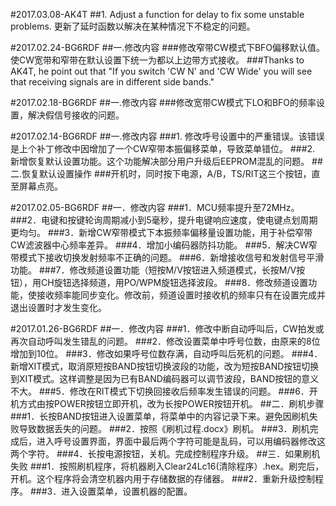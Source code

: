 #2017.03.08-AK4T
##1. Adjust a function for delay to fix some unstable problems. 更新了延时函数以解决在某种情况下不稳定的问题。 

#2017.02.24-BG6RDF
##一.修改内容
###修改窄带CW模式下BFO偏移默认值。使CW宽带和窄带在默认设置下统一为都以上边带方式接收。
###Thanks to AK4T, he point out that "If you switch 'CW N' and 'CW Wide' you will see that receiving signals are in different side bands."

#2017.02.18-BG6RDF
##一.修改内容
###修改宽带CW模式下LO和BFO的频率设置，解决假信号接收的问题。

#2017.02.14-BG6RDF
##一.修改内容
###1. 修改呼号设置中的严重错误。该错误是上个补丁修改中因增加了一个CW窄带本振偏移菜单，导致菜单错位。
###2. 新增恢复默认设置功能。这个功能解决部分用户升级后EEPROM混乱的问题。
##二.恢复默认设置操作
###开机时，同时按下电源，A/B，TS/RIT这三个按钮，直至屏幕点亮。

#2017.02.05-BG6RDF
##一．修改内容
###1．MCU频率提升至72MHz。
###2．电键和按键轮询周期减小到5毫秒，提升电键响应速度，使电键点划周期更均匀。
###3．新增CW窄带模式下本振频率偏移量设置功能，用于补偿窄带CW滤波器中心频率差异。
###4．增加小编码器防抖功能。
###5．解决CW窄带模式下接收切换发射频率不正确的问题。
###6．新增接收信号和发射信号平滑功能。
###7．修改频道设置功能（短按M/V按钮进入频道模式，长按M/V按钮），用CH旋钮选择频道，用PO/WPM旋钮选择波段。
###8．修改频道设置功能，使接收频率能同步变化。修改前，频道设置时接收机的频率只有在设置完成并退出设置时才发生变化。

#2017.01.26-BG6RDF
##一．修改内容
###1．修改中断自动呼叫后，CW拍发或再次自动呼叫发生错乱的问题。
###2．修改设置菜单中呼号位数，由原来的8位增加到10位。
###3．修改如果呼号位数存满，自动呼叫后死机的问题。
###4．新增XIT模式，取消原短按BAND按钮切换波段的功能，改为短按BAND按钮切换到XIT模式。这样调整是因为已有BAND编码器可以调节波段，BAND按钮的意义不大。
###5．修改在RIT模式下切换回接收后频率发生错误的问题。
###6．开机方式由按POWER按钮立即开机，改为长按POWER按钮开机。
##二．刷机步骤
###1．长按BAND按钮进入设置菜单，将菜单中的内容记录下来。避免因刷机失败导致数据丢失的问题。
###2．按照《刷机过程.docx》刷机。
###3．刷机完成后，进入呼号设置界面，界面中最后两个字符可能是乱码，可以用编码器修改这两个字符。
###4．长按电源按钮，关机。完成控制程序升级。
##三．如果刷机失败
###1．按照刷机程序，将机器刷入Clear24Lc16(清除程序）.hex。刷完后，开机。这个程序将会清空机器内用于存储数据的存储器。
###2．重新升级控制程序。
###3．进入设置菜单，设置机器的配置。
